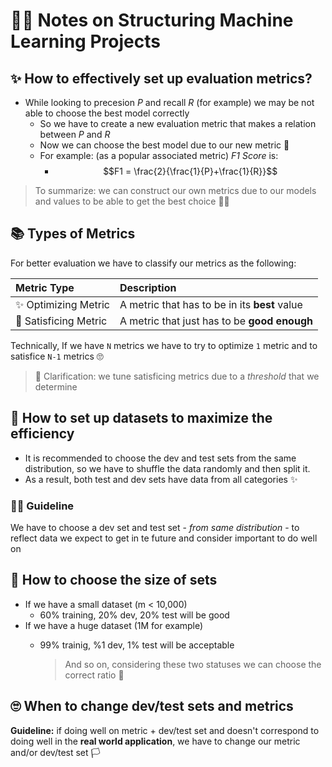 # 👩‍🔧 Notes on Structuring Machine Learning Projects

## ✨ How to effectively set up evaluation metrics?

* While looking to precesion _P_ and recall _R_ \(for example\) we may be not able to choose the best model correctly
  * So we have to create a new evaluation metric that makes a relation between _P_ and _R_
  * Now we can choose the best model due to our new metric 🐣
  * For example: \(as a popular associated metric\) _F1 Score_ is:
    * $$F1 = \frac{2}{\frac{1}{P}+\frac{1}{R}}$$

> To summarize: we can construct our own metrics due to our models and values to be able to get the best choice 👩‍🏫

## 📚 Types of Metrics

For better evaluation we have to classify our metrics as the following:

| Metric Type | Description |
| :--- | :--- |
| ✨ Optimizing Metric | A metric that has to be in its **best** value |
| 🤗 Satisficing Metric | A metric that just has to be **good enough** |

Technically, If we have `N` metrics we have to try to optimize `1` metric and to satisfice `N-1` metrics 🙄

> 🙌 Clarification: we tune satisficing metrics due to a _threshold_ that we determine

## 🚀 How to set up datasets to maximize the efficiency

* It is recommended to choose the dev and test sets from the same distribution, so we have to shuffle the data randomly and then split it. 
* As a result, both test and dev sets have data from all categories ✨  

### 👩‍🏫 Guideline

We have to choose a dev set and test set - _from same distribution_ - to reflect data we expect to get in te future and consider important to do well on

## 🤔 How to choose the size of sets

* If we have a small dataset \(m &lt; 10,000\)
  * 60% training, 20% dev, 20% test will be good 
* If we have a huge dataset \(1M for example\)
  * 99% trainig, %1 dev, 1% test will be acceptable 

    > And so on, considering these two statuses we can choose the correct ratio 👮‍

## 🙄 When to change dev/test sets and metrics

**Guideline:** if doing well on metric + dev/test set and doesn't correspond to doing well in the **real world application**, we have to change our metric and/or dev/test set 🏳


